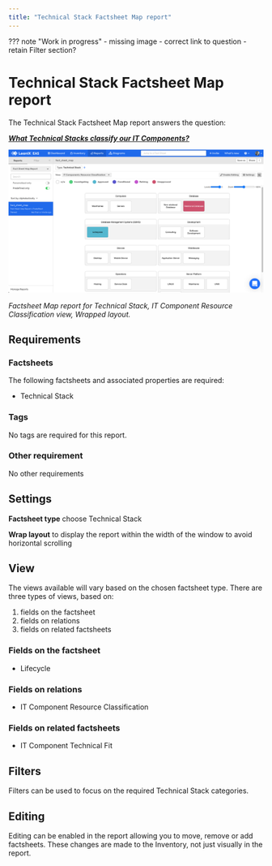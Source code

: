 ```yaml
---
title: "Technical Stack Factsheet Map report"
---
```


??? note "Work in progress"
    - missing image 
    - correct link to question
    - retain Filter section?

# Technical Stack Factsheet Map report

The Technical Stack Factsheet Map report answers the question:

***[What Technical Stacks classify our IT Components?](../questions.md#technical-stack)***

![Technical Stack Map report](../assets/images/technical-stack-factsheet-map.png)

*Factsheet Map report for Technical Stack, IT Component Resource Classification view, Wrapped layout.*

## Requirements

### Factsheets

The following factsheets and associated properties are required:

- Technical Stack

### Tags 

No tags are required for this report.

### Other requirement

No other requirements

## Settings

**Factsheet type** choose Technical Stack

**Wrap layout**  to display the report within the width of the window to avoid horizontal scrolling

## View

The views available will vary based on the chosen factsheet type. There are three types of views, based on: 

1. fields on the factsheet 
1. fields on relations
1. fields on related factsheets

### Fields on the factsheet 

- Lifecycle

### Fields on relations 

- IT Component Resource Classification

### Fields on related factsheets

- IT Component Technical Fit

## Filters

Filters can be used to focus on the required Technical Stack categories.

## Editing

Editing can be enabled in the report allowing you to move, remove or add factsheets. These changes are made to the Inventory, not just visually in the report.
